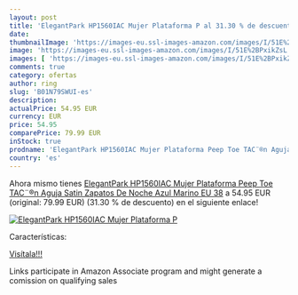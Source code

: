 ```yaml
---
layout: post
title: 'ElegantPark HP1560IAC Mujer Plataforma P al 31.30 % de descuento'
date: 
thumbnailImage: 'https://images-eu.ssl-images-amazon.com/images/I/51E%2BPxikZsL._SL200_.jpg'
image: 'https://images-eu.ssl-images-amazon.com/images/I/51E%2BPxikZsL._SL200_.jpg'
images: [ 'https://images-eu.ssl-images-amazon.com/images/I/51E%2BPxikZsL._SL200_.jpg' ]
comments: true
category: ofertas
author: ring
slug: 'B01N79SWUI-es'
description:
actualPrice: 54.95 EUR
currency: EUR
price: 54.95
comparePrice: 79.99 EUR
inStock: true
prodname: 'ElegantPark HP1560IAC Mujer Plataforma Peep Toe TAC¨®n Aguja Satin Zapatos De Noche Azul Marino EU 38'
country: 'es'
---
```


Ahora mismo tienes [ElegantPark HP1560IAC Mujer Plataforma Peep Toe TAC¨®n Aguja Satin Zapatos De Noche Azul Marino EU 38](https://www.amazon.es/dp/B01N79SWUI/?tag=tolees-21) a 54.95 EUR (original: 79.99 EUR) (31.30 %  de descuento) en el siguiente enlace!

[![ElegantPark HP1560IAC Mujer Plataforma P](https://images-eu.ssl-images-amazon.com/images/I/51E%2BPxikZsL._SL200_.jpg)](https://www.amazon.es/dp/B01N79SWUI/?tag=tolees-21)

Características:


[Visítala!!!](https://www.amazon.es/dp/B01N79SWUI/?tag=tolees-21)

Links participate in Amazon Associate program and might generate a comission on qualifying sales
